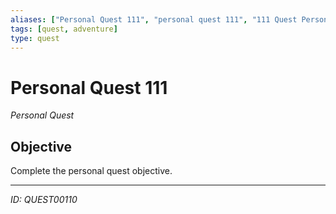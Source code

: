 ```yaml
---
aliases: ["Personal Quest 111", "personal quest 111", "111 Quest Personal"]
tags: [quest, adventure]
type: quest
---
```


# Personal Quest 111

*Personal Quest*

## Objective
Complete the personal quest objective.

---
*ID: QUEST00110*